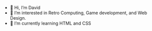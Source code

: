 - 👋 Hi, I’m David
- 👀 I’m interested in Retro Computing, Game development, and Web Design.
- 🌱 I’m currently learning HTML and CSS

